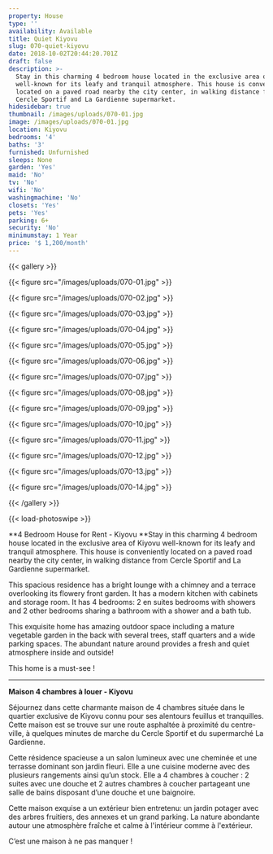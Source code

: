 ```yaml
---
property: House
type: ''
availability: Available
title: Quiet Kiyovu
slug: 070-quiet-kiyovu
date: 2018-10-02T20:44:20.701Z
draft: false
description: >-
  Stay in this charming 4 bedroom house located in the exclusive area of Kiyovu
  well-known for its leafy and tranquil atmosphere. This house is conveniently
  located on a paved road nearby the city center, in walking distance from
  Cercle Sportif and La Gardienne supermarket. 
hidesidebar: true
thumbnail: /images/uploads/070-01.jpg
image: /images/uploads/070-01.jpg
location: Kiyovu
bedrooms: '4'
baths: '3'
furnished: Unfurnished
sleeps: None
garden: 'Yes'
maid: 'No'
tv: 'No'
wifi: 'No'
washingmachine: 'No'
closets: 'Yes'
pets: 'Yes'
parking: 6+
security: 'No'
minimumstay: 1 Year
price: '$ 1,200/month'
---
```

{{< gallery >}}

{{< figure src="/images/uploads/070-01.jpg" >}}

{{< figure src="/images/uploads/070-02.jpg" >}}

{{< figure src="/images/uploads/070-03.jpg" >}}

{{< figure src="/images/uploads/070-04.jpg" >}}

{{< figure src="/images/uploads/070-05.jpg" >}}

{{< figure src="/images/uploads/070-06.jpg" >}}

{{< figure src="/images/uploads/070-07.jpg" >}}

{{< figure src="/images/uploads/070-08.jpg" >}}

{{< figure src="/images/uploads/070-09.jpg" >}}

{{< figure src="/images/uploads/070-10.jpg" >}}

{{< figure src="/images/uploads/070-11.jpg" >}}

{{< figure src="/images/uploads/070-12.jpg" >}}

{{< figure src="/images/uploads/070-13.jpg" >}}

{{< figure src="/images/uploads/070-14.jpg" >}}

{{< /gallery >}}

{{< load-photoswipe >}}

**4 Bedroom House for Rent - Kiyovu
**Stay in this charming 4 bedroom house located in the exclusive area of Kiyovu well-known for its leafy and tranquil atmosphere. This house is conveniently located on a paved road nearby the city center, in walking distance from Cercle Sportif and La Gardienne supermarket. 

This spacious residence has a bright lounge with a chimney and a terrace overlooking its flowery front garden. It has a modern kitchen with cabinets and storage room. It has 4 bedrooms: 2 en suites bedrooms with showers and 2 other bedrooms sharing a bathroom with a shower and a bath tub.

This exquisite home has amazing outdoor space including a mature vegetable garden in the back with several trees, staff quarters and a wide parking spaces. The abundant nature around provides a fresh and quiet atmosphere inside and outside!

This home is a must-see !

- - -

**Maison 4 chambres à louer - Kiyovu**

Séjournez dans cette charmante maison de 4 chambres située dans le quartier exclusive de Kiyovu connu pour ses alentours feuillus et tranquilles. Cette maison est se trouve sur une route asphaltée à proximité du centre-ville, à quelques minutes de marche du Cercle Sportif et du supermarché La Gardienne. 

Cette résidence spacieuse a un salon lumineux avec une cheminée et une terrasse dominant son jardin fleuri. Elle a une cuisine moderne avec des plusieurs rangements ainsi qu’un stock. Elle a 4 chambres à coucher : 2 suites avec une douche et 2 autres chambres à coucher partageant une salle de bains disposant d’une douche et une baignoire.

Cette maison exquise a un extérieur bien entretenu: un jardin potager avec des arbres fruitiers, des annexes et un grand parking. La nature abondante autour une atmosphère fraîche et calme à l'intérieur comme à l'extérieur.

C’est une maison à ne pas manquer !
